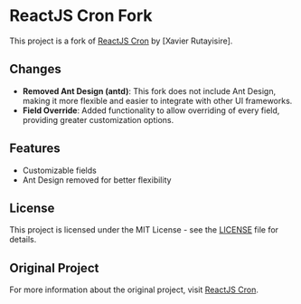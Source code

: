 # ReactJS Cron Fork

This project is a fork of [ReactJS Cron](https://github.com/xrutayisire/react-js-cron) by [Xavier Rutayisire].

## Changes

- **Removed Ant Design (antd)**: This fork does not include Ant Design, making it more flexible and easier to integrate with other UI frameworks.
- **Field Override**: Added functionality to allow overriding of every field, providing greater customization options.

## Features

- Customizable fields
- Ant Design removed for better flexibility

## License

This project is licensed under the MIT License - see the [LICENSE](LICENSE) file for details.

## Original Project

For more information about the original project, visit [ReactJS Cron](https://github.com/xrutayisire/react-js-cron).
